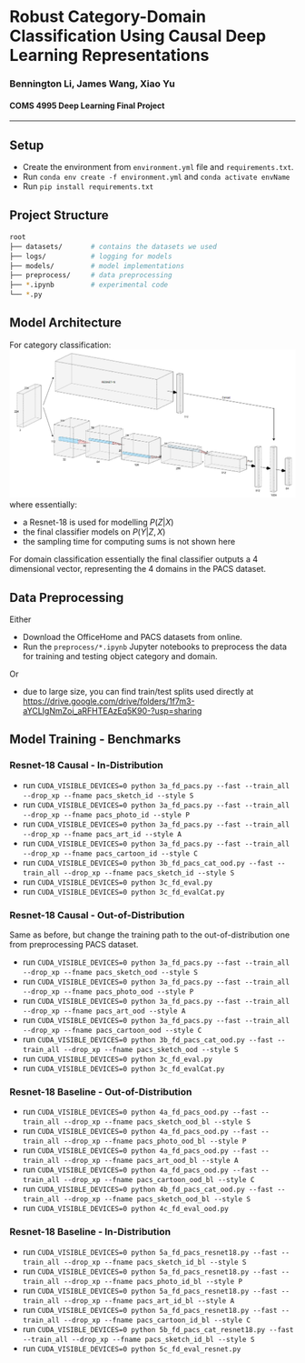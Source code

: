 # Robust Category-Domain Classification Using Causal Deep Learning Representations

### Bennington Li, James Wang, Xiao Yu
#### COMS 4995 Deep Learning Final Project
---
## Setup

* Create the environment from `environment.yml` file and `requirements.txt`. 
* Run `conda env create -f environment.yml` and `conda activate envName`
* Run `pip install requirements.txt`

## Project Structure

```bash
root
├── datasets/ 		# contains the datasets we used
├── logs/ 			# logging for models
├── models/ 		# model implementations
├── preprocess/ 	# data preprocessing
├── *.ipynb 		# experimental code
└── *.py
```
## Model Architecture
For category classification:
![Category Classification Architecture](images/archi.png)
where essentially:
- a Resnet-18 is used for modelling $P(Z|X)$
- the final classifier models on $P(Y | Z, X)$
- the sampling time for computing sums is not shown here

For domain classification essentially the final classifier outputs a 4 dimensional vector, representing the 4 domains in the PACS dataset.

## Data Preprocessing
Either
* Download the OfficeHome and PACS datasets from online.
* Run the `preprocess/*.ipynb` Jupyter notebooks to preprocess the data for training and testing object category and domain. 

Or
- due to large size, you can find train/test splits used directly at https://drive.google.com/drive/folders/1f7m3-aYCLIgNmZoi_aRFHTEAzEq5K90-?usp=sharing


## Model Training - Benchmarks

### Resnet-18 Causal - In-Distribution

 - run `CUDA_VISIBLE_DEVICES=0 python 3a_fd_pacs.py --fast --train_all --drop_xp --fname pacs_sketch_id --style S`
 - run `CUDA_VISIBLE_DEVICES=0 python 3a_fd_pacs.py --fast --train_all --drop_xp --fname pacs_photo_id --style P`
 - run `CUDA_VISIBLE_DEVICES=0 python 3a_fd_pacs.py --fast --train_all --drop_xp --fname pacs_art_id --style A`
 - run `CUDA_VISIBLE_DEVICES=0 python 3a_fd_pacs.py --fast --train_all --drop_xp --fname pacs_cartoon_id --style C`
 - run `CUDA_VISIBLE_DEVICES=0 python 3b_fd_pacs_cat_ood.py --fast --train_all --drop_xp --fname pacs_sketch_id --style S`
 - run `CUDA_VISIBLE_DEVICES=0 python 3c_fd_eval.py`
 - run `CUDA_VISIBLE_DEVICES=0 python 3c_fd_evalCat.py`
 
### Resnet-18 Causal - Out-of-Distribution

Same as before, but change the training path to the out-of-distribution one from preprocessing PACS dataset. 

 - run `CUDA_VISIBLE_DEVICES=0 python 3a_fd_pacs.py --fast --train_all --drop_xp --fname pacs_sketch_ood --style S`
 - run `CUDA_VISIBLE_DEVICES=0 python 3a_fd_pacs.py --fast --train_all --drop_xp --fname pacs_photo_ood --style P`
 - run `CUDA_VISIBLE_DEVICES=0 python 3a_fd_pacs.py --fast --train_all --drop_xp --fname pacs_art_ood --style A`
 - run `CUDA_VISIBLE_DEVICES=0 python 3a_fd_pacs.py --fast --train_all --drop_xp --fname pacs_cartoon_ood --style C`
 - run `CUDA_VISIBLE_DEVICES=0 python 3b_fd_pacs_cat_ood.py --fast --train_all --drop_xp --fname pacs_sketch_ood --style S`
 - run `CUDA_VISIBLE_DEVICES=0 python 3c_fd_eval.py`
 - run `CUDA_VISIBLE_DEVICES=0 python 3c_fd_evalCat.py`
 
### Resnet-18 Baseline - Out-of-Distribution

 - run `CUDA_VISIBLE_DEVICES=0 python 4a_fd_pacs_ood.py --fast --train_all --drop_xp --fname pacs_sketch_ood_bl --style S`
 - run `CUDA_VISIBLE_DEVICES=0 python 4a_fd_pacs_ood.py --fast --train_all --drop_xp --fname pacs_photo_ood_bl --style P`
 - run `CUDA_VISIBLE_DEVICES=0 python 4a_fd_pacs_ood.py --fast --train_all --drop_xp --fname pacs_art_ood_bl --style A`
 - run `CUDA_VISIBLE_DEVICES=0 python 4a_fd_pacs_ood.py --fast --train_all --drop_xp --fname pacs_cartoon_ood_bl --style C`
 - run `CUDA_VISIBLE_DEVICES=0 python 4b_fd_pacs_cat_ood.py --fast --train_all --drop_xp --fname pacs_sketch_ood_bl --style S`
 - run `CUDA_VISIBLE_DEVICES=0 python 4c_fd_eval_ood.py`
 
### Resnet-18 Baseline - In-Distribution

 - run `CUDA_VISIBLE_DEVICES=0 python 5a_fd_pacs_resnet18.py --fast --train_all --drop_xp --fname pacs_sketch_id_bl --style S`
 - run `CUDA_VISIBLE_DEVICES=0 python 5a_fd_pacs_resnet18.py --fast --train_all --drop_xp --fname pacs_photo_id_bl --style P`
 - run `CUDA_VISIBLE_DEVICES=0 python 5a_fd_pacs_resnet18.py --fast --train_all --drop_xp --fname pacs_art_id_bl --style A`
 - run `CUDA_VISIBLE_DEVICES=0 python 5a_fd_pacs_resnet18.py --fast --train_all --drop_xp --fname pacs_cartoon_id_bl --style C`
 - run `CUDA_VISIBLE_DEVICES=0 python 5b_fd_pacs_cat_resnet18.py --fast --train_all --drop_xp --fname pacs_sketch_id_bl --style S`
 - run `CUDA_VISIBLE_DEVICES=0 python 5c_fd_eval_resnet.py`
